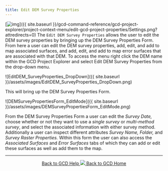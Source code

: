 ```yaml
---
title: Edit DEM Survey Properties
---
```


[![img](https://sites.google.com/a/joewheaton.org/gcd-6-help/_/rsrc/1427821296709/gcd-command-reference/gcd-project-explorer/project-context-menu/edit-gcd-project-properties/Settings.png)]({{ site.baseurl }}/gcd-command-reference/gcd-project-explorer/project-context-menu/edit-gcd-project-properties/Settings.png?attredirects=0) The `Edit DEM Survey Properties` allows the user to edit the DEM survey properties by bringing up the DEM Survey Properties Form.  From here a user can edit the DEM survey properties, add, edit, and add to map associated surfaces, and add, edit, and add to map error surfaces that are associated with that DEM. To access the menu right click the DEM name within the GCD Project Explorer and select Edit DEM Survey Properties from the drop-down menu.

![EditDEM_SurveyProperties_DropDown]({{ site.baseurl }}/assets/images/EditDEM_SurveyProperties_DropDown.png)

This will bring up the DEM Survey Properties Form.

![DEMSurveyPropertiesForm_EditMode]({{ site.baseurl }}/assets/images/DEMSurveyPropertiesForm_EditMode.png)

From the DEM Survey Properties Form  a user can edit the *Survey Date,* choose whether or not they want to use a *single survey* or *multi-method survey*, and select the associated information with either survey method. Additionally a user can inspect different attributes *Survey Name, Folder,* and *Survey Raster Properties.* Within this form the user can also access the *Associated Surfaces* and *Error Surfaces* tabs of which they can add or edit these surfaces as well as add them to the map.

------
<div align="center">
	<a class="hollow button" href="{{ site.baseurl }}/Help"><i class="fa fa-chevron-circle-left"></i>  Back to GCD Help </a>  
	<a class="hollow button" href="{{ site.baseurl }}/"><img src="{{ site.baseurl}}/assets/images/icons/GCDAddIn.png">  Back to GCD Home </a>  
</div>